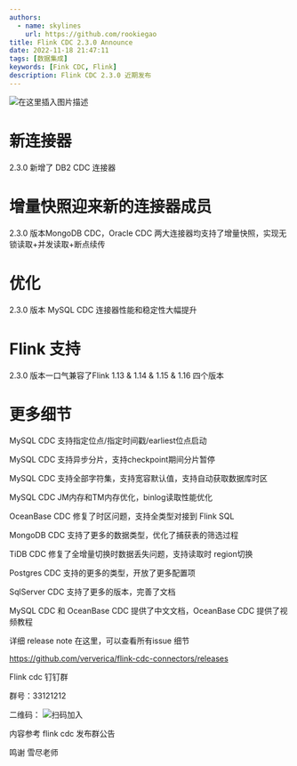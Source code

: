 ```yaml
---
authors: 
  - name: skylines
    url: https://github.com/rookiegao
title: Flink CDC 2.3.0 Announce
date: 2022-11-18 21:47:11
tags: [数据集成]
keywords: [Fink CDC, Flink]
description: Flink CDC 2.3.0 近期发布
---
```


![在这里插入图片描述](https://img-blog.csdnimg.cn/4ac4fbb159234e04acd3b6fe865ce53f.png)

<!--truncate-->

# 新连接器

2.3.0 新增了 DB2 CDC 连接器

# 增量快照迎来新的连接器成员

2.3.0 版本MongoDB CDC，Oracle CDC 两大连接器均支持了增量快照，实现无锁读取+并发读取+断点续传

# 优化

2.3.0 版本 MySQL CDC 连接器性能和稳定性大幅提升

# Flink 支持

2.3.0 版本一口气兼容了Flink 1.13 & 1.14 & 1.15 & 1.16 四个版本

# 更多细节

MySQL CDC 支持指定位点/指定时间戳/earliest位点启动

MySQL CDC 支持异步分片，支持checkpoint期间分片暂停

MySQL CDC 支持全部字符集，支持宽容默认值，支持自动获取数据库时区

MySQL CDC JM内存和TM内存优化，binlog读取性能优化

OceanBase CDC 修复了时区问题，支持全类型对接到 Flink SQL

MongoDB CDC 支持了更多的数据类型，优化了捕获表的筛选过程

TiDB CDC 修复了全增量切换时数据丢失问题，支持读取时 region切换

Postgres CDC 支持的更多的类型，开放了更多配置项

SqlServer CDC 支持了更多的版本，完善了文档

MySQL CDC 和 OceanBase CDC 提供了中文文档，OceanBase CDC 提供了视频教程

详细 release note 在这里，可以查看所有issue 细节

https://github.com/ververica/flink-cdc-connectors/releases


Flink cdc 钉钉群

群号：33121212

二维码：
![扫码加入](https://user-images.githubusercontent.com/9601882/158350201-a1de35e6-0399-4a91-b5b0-e2fd5d33e33c.png)

内容参考 flink cdc 发布群公告

鸣谢 雪尽老师

